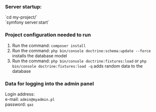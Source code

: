 <h3>Server startup:</h3>
`cd my-project/` <br>
`symfony server:start`

### Project configuration needed to run

1. Run the command: ```composer install```
2. Run the command: ```php bin/console doctrine:schema:update --force``` installs the database model
3. Run the command: ```php bin/console doctrine:fixtures:load``` or ```php bin/console doctrine:fixtures:load -q``` adds random data to the database

### Data for logging into the admin panel

Login address: <br> 
e-mail: ```admin@myadmin.pl```  <br>
password: ```qaz```  <br>